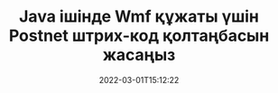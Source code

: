 ---
############################# Static ############################
layout: "auto-gen-signature"
date: 2022-03-01T15:12:22
draft: false
operation: Sign
signaturetype: Barcode
codetype: Postnet
fileformat: Wmf
productName: Java
lang: kk
productCode: java
otherformats: pdf doc docx docm dot dotm dotx odt ott rtf xls xlsx xlsm xlsb csv ods ots xltx xltm ppt pptx pps ppsx odp otp potx potm pptm ppsm png jpg bmp gif tiff svg webp wmf
breadcrumb: Put  Barcode signature on Wmf for Java

############################# Head ############################
head_title: "eSign Wmf құжаты Java ішіндегі Postnet штрих-коды бар"
head_description: "Postnet штрих-код қолтаңбасын жасаңыз және оны кодтың бірнеше жолын пайдаланып Java арқылы Wmf құжатына қойыңыз. Әртүрлі файл пішімдеріне қол қою үшін GroupDocs Document Signature API пайдаланыңыз."

############################# Header ############################
title: "Java ішінде Wmf құжаты үшін Postnet штрих-код қолтаңбасын жасаңыз"
description: "Wmf бизнес құжаттарыңызға Postnet штрих-кодпен e-қолтаңба қойыңыз. Қол қою опцияларын орнату үшін кодтың бірнеше жолы арқылы штрих-код қолтаңбасын жылдам және оңай жасаңыз."
bg_image: "https://cms.admin.containerize.com/templates/aspose/App_Themes/V3/images/bg/header1.png"
bg_overlay: false
button:
    enable: true

############################# SubMenu ############################
submenu:
    enable: true

    left:
        img_alt: "GroupDocs.Signature for Java"
        image: "https://cms.admin.containerize.com/templates/groupdocs/images/product-logos/90x90-noborder/groupdocs-signature-java.png"
        product: "GroupDocs.Signature"
        platform: "Java"



############################# About ############################
about:
    enable: true
    title: "GroupDocs.Signature for Java штрих-код қолтаңбалары API туралы."
    content: |
        [GroupDocs.Signature for Java](https://products.groupdocs.com/signature/java/) – UPCA, UPCE, EAN13, EAN14, Code39, Code39Extended, Code128, Codabar, Postnet, ISBN сияқты штрих-код түрлерін пайдаланып цифрлық құжаттарға электрондық қол қоюды басқаруға арналған жылдам және оңай API , ITF14 және басқалар. Тұтынушылар қажетті мәтінді қамтамасыз ететін штрих-кодтарды оңай жасап, оларды PDF, Microsoft Office Words құжаттары, Microsoft Office Excel жұмыс кітаптары, MS PowerPoint презентациялары, Adobe Photoshop файлдары және әртүрлі кескін пішімдеріне қоя алады. Құжаттарға орналастырылған штрих-кодтарды жаңартуға, іздеуге, тексеруге, жоюға немесе алдын ала қарауға болады. Сонымен қатар, штрих-кодтарды теңшеуге қолдау көрсетіледі.
    

############################# Steps ############################
steps:
    enable: true
    title_left: "Java жүйесінде Barcode арқылы Wmf файлына қол қою қадамдары"
    content_left: |
        [GroupDocs.Signature for Java](https://products.groupdocs.com/signature/java/) Wmf құжаттарға Barcode қолтаңбаларымен жылдам және оңай қол қою мүмкіндігін береді.
        
        * Жол немесе жад ағыны ретінде қол қойылатын Wmf файлын қамтамасыз ететін Signature класының данасын жасаңыз
        * SignOptions сыныбын жасаңыз және барлық қажетті деректерді орнатыңыз.
        * Wmf шығыс файлын немесе жад ағынын беретін Signature.Sign() әдісін шақырыңыз

    title_right: " Жүйе талаптары"
    content_right: |
        GroupDocs.Signature for Java барлық негізгі платформалар мен операциялық жүйелерде қолдау көрсетеді. Төмендегі кодты орындамас бұрын, жүйеде келесі алғышарттар орнатылғанына көз жеткізіңіз.

        * Операциялық жүйелер: Microsoft Windows, Linux, MacOS
        * Әзірлеу орталары: NetBeans, Intellij IDEA, Eclipse, etc.
        * Java runtime: J2SE 6.0 and above
        * Ең соңғы GroupDocs.Signature for Java нұсқасын [Maven](https://repository.groupdocs.com/webapp/#/artifacts/browse/tree/General/repo/com/groupdocs/groupdocs-signature) алыңыз.
         
    code: |
        ```java    
                
        // Set up input Wmf file
        String filePath = "input.wmf";
        // Set up output file
        String outputFilePath = "output.wmf";

        // Instantiate Signature for input file
        Signature signature = new Signature(filePath);

        // create barcode option with predefined barcode text
        BarcodeSignOptions options = new BarcodeSignOptions("John Smith");

        // setup Barcode encoding type
        options.setEncodeType(BarcodeTypes.Postnet);

        // set signature position
        options.setLeft(50);
        options.setTop(50);
        options.setWidth(200);
        options.setHeight(50);

        // sign Wmf document
        SignResult result = signature.sign(outputFilePath, options);

        ```

############################# Demos ############################
demos:
    enable: true
    title: "Wmf құжаттарға Barcode тікелей көрсетілімі арқылы қол қою"
    content: |
       Дәл қазір [GroupDocs.Signature қолданбасы](https://products.groupdocs.app/signature/family) веб-сайтына кіру арқылы әртүрлі қолтаңбалармен Wmf файлына қол қойыңыз. Тегін онлайн демонстрация сізді күтуде.

        
############################# About Formats ############################
about_formats:
    enable: true
    format:
        # format loop
        - icon: "fas fa-barcode"
          title: "About Postnet Barcode"
          content: |
            POSTNET (Postal Numeric Encoding Technique) — Америка Құрама Штаттарының пошта қызметі поштаны бағыттауға көмектесу үшін пайдаланатын штрих-код символологиясы.
          characterset: |
             Сандық сандар (0-9).
          textcapacity: |
             11 таңбаға дейін.
          image: |
             iVBORw0KGgoAAAANSUhEUgAAACcAAAAjCAYAAAAXMhMjAAAAAXNSR0IArs4c6QAAAARnQU1BAACxjwv8YQUAAAAJcEhZcwAADsMAAA7DAcdvqGQAAACeSURBVFhH7c7BCkMxEELR/P9Pp1LoRrCXpi4Cbw5kIRKZtS82x52a407Ncae+HrfWer8Pyr+i/3NcQv/nuIT+z3EJ/X/Ocf9mlxuhsXZ2uREaa2eXG6Gxdna5ERprZ5cbobF2drkRGmtnlxuhsXZ2uREaa2eXG6Gxdna5ERprZ5cbobF2drkRGmtnlxuhsXZ2ubnAHHdqjjt18XF7vwDevzbHqsQWPwAAAABJRU5ErkJggg==

          link: ""

############################# More Formats ############################
more_formats:
    enable: true
    title: "Java үшін басқа қолдау көрсетілетін Barcode қолтаңбалары"
    content: |
        "{{Файл пішімі}} қолтаңбасының басқа түрлерімен де қол қоюға болады. Төмендегі тізімді қараңыз."
    format: 
        
       
back_to_top:
    enable: true
---